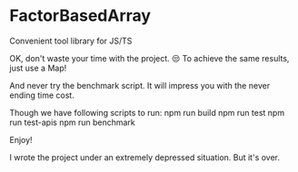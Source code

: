 # FactorBasedArray
Convenient tool library for JS/TS

OK, don't waste your time with the project. 😒
To achieve the same results, just use a Map!

And never try the benchmark script. It will impress you with the never ending time cost.

Though we have following scripts to run:
npm run build
npm run test
npm run test-apis
npm run benchmark

Enjoy!

I wrote the project under an extremely depressed situation. But it's over.

